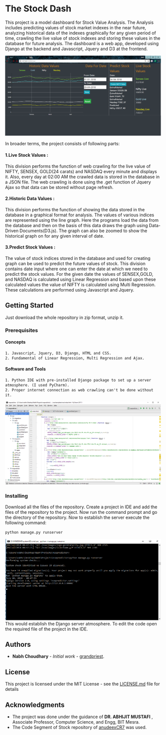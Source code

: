 # The Stock Dash

This project is a model dashboard for Stock Value Analysis. The Analysis includes predicting values of stock market indexes in the near future, analyzing historical data of the indexes graphically for any given period of time, crawling the live value of stock indexes and storing these values in the database for future analysis.
The dashboard is a web app, developed using Django at the backend and Javascript, Jquery and D3 at the frontend.

![Alt text](https://github.com/TeamUni7/TheStockDash/blob/master/nsepredictor/Screenshot%20(64).png)

In broader terms, the project consists of following parts:

#### 1.Live Stock Values : 
This division performs the function of web crawling for the live value of NIFTY, SENSEX, GOLD(24 carats) and NASDAQ every minute and displays it. Also, every day at 02:00 AM the crawled data is stored in the database in a JSON file. The web crawling is done using the .get function of Jquery Ajax so that data can be stored without page refresh.

#### 2.Historic Data Values : 
This division performs the function of showing the data stored in the database in a graphical format for analysis. The values of various indices are represented using the line graph. Here the programs load the data from the database and then on the basis of this data draws the graph using Data-Driven Documents(D3.js). The graph can also be zoomed to show the historical graph on for any given interval of date.

#### 3.Predict Stock Values : 
The value of stock indices stored in the database and used for creating graph can be used to predict the future values of stock. This division contains date input where one can enter the date at which we need to predict the stock values. For the given date the values of SENSEX,GOLD, and NASDAQ is calculated using Linear Regression and based upon these calculated values the value of NIFTY is calculated using Multi Regression. These calculations are performed using Javascript and Jquery.


## Getting Started

Just download the whole repository in zip format, unzip it. 
### Prerequisites

#### Concepts

```
1. Javascript, Jquery, D3, Django, HTML and CSS.
2. Fundamental of Linear Regression, Multi Regression and Ajax.
```
#### Software and Tools

```
1. Python IDE with pre-installed Django package to set up a server atmosphere. (I used PyCharm).
2. Proper internet connection as web crawling can't be done without it.
```
![Alt text](https://github.com/TeamUni7/TheStockDash/blob/master/nsepredictor/Screenshot%20(61).png)
### Installing

Download all the files of the repository. Create a project in IDE and add the files of the repository to the project. Now run the command prompt and go the directory of the repository. Now to establish the server execute the following command:
```
python manage.py runserver
```
![Alt text](https://github.com/TeamUni7/TheStockDash/blob/master/nsepredictor/Screenshot%20(60).png)
This would establish the Django server atmosphere. To edit the code open the required file of the project in the IDE.

## Authors

* **Nabh Choudhary** - *Initial work* - [grandpriest](https://github.com/grandpriest).

## License

This project is licensed under the MIT License - see the [LICENSE.md](LICENSE.md) file for details

## Acknowledgments
* The project was done under the guidance of **DR. ABHIJIT MUSTAFI** 
, Associate Professor, Computer Science, and Engg, BIT Mesra.
* The Code Segment of Stock repository of [anudeexCR7](https://github.com/anudeexCR7) was used.
